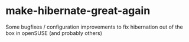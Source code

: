 # make-hibernate-great-again
Some bugfixes / configuration improvements to fix hibernation out of the box in openSUSE (and probably others)
